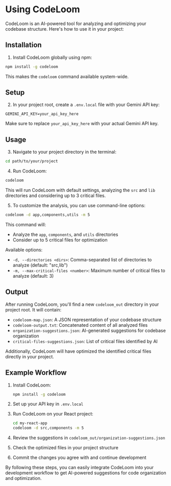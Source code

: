 # Using CodeLoom

CodeLoom is an AI-powered tool for analyzing and optimizing your codebase structure. Here's how to use it in your project:

## Installation

1. Install CodeLoom globally using npm:

```bash
npm install -g codeloom
```

This makes the `codeloom` command available system-wide.

## Setup

2. In your project root, create a `.env.local` file with your Gemini API key:

```
GEMINI_API_KEY=your_api_key_here
```

Make sure to replace `your_api_key_here` with your actual Gemini API key.

## Usage

3. Navigate to your project directory in the terminal:

```bash
cd path/to/your/project
```

4. Run CodeLoom:

```bash
codeloom
```

This will run CodeLoom with default settings, analyzing the `src` and `lib` directories and considering up to 3 critical files.

5. To customize the analysis, you can use command-line options:

```bash
codeloom -d app,components,utils -m 5
```

This command will:

- Analyze the `app`, `components`, and `utils` directories
- Consider up to 5 critical files for optimization

Available options:

- `-d, --directories <dirs>`: Comma-separated list of directories to analyze (default: "src,lib")
- `-m, --max-critical-files <number>`: Maximum number of critical files to analyze (default: 3)

## Output

After running CodeLoom, you'll find a new `codeloom_out` directory in your project root. It will contain:

- `codeloom-map.json`: A JSON representation of your codebase structure
- `codeloom-output.txt`: Concatenated content of all analyzed files
- `organization-suggestions.json`: AI-generated suggestions for codebase organization
- `critical-files-suggestions.json`: List of critical files identified by AI

Additionally, CodeLoom will have optimized the identified critical files directly in your project.

## Example Workflow

1. Install CodeLoom:

   ```bash
   npm install -g codeloom
   ```

2. Set up your API key in `.env.local`

3. Run CodeLoom on your React project:

   ```bash
   cd my-react-app
   codeloom -d src,components -m 5
   ```

4. Review the suggestions in `codeloom_out/organization-suggestions.json`

5. Check the optimized files in your project structure

6. Commit the changes you agree with and continue development

By following these steps, you can easily integrate CodeLoom into your development workflow to get AI-powered suggestions for code organization and optimization.
